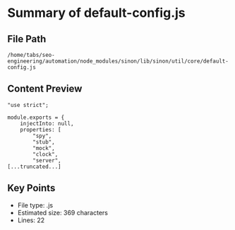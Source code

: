# Summary of default-config.js
  
## File Path
`/home/tabs/seo-engineering/automation/node_modules/sinon/lib/sinon/util/core/default-config.js`

## Content Preview
```
"use strict";

module.exports = {
    injectInto: null,
    properties: [
        "spy",
        "stub",
        "mock",
        "clock",
        "server",
[...truncated...]
```

## Key Points
- File type: .js
- Estimated size: 369 characters
- Lines: 22
